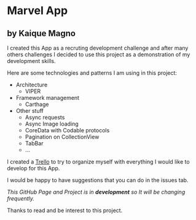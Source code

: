 # Marvel App
## by Kaique Magno

I created this App as a recruting development challenge and after many others challenges I decided to use this project as a demonstration of my development skills.

Here are some technologies and patterns I am using in this project:
- Architecture
  - VIPER
- Framework management
  - Carthage
- Other stuff
  - Async requests
  - Async Image loading
  - CoreData with Codable protocols
  - Pagination on CollectionView
  - TabBar
  - ... 
 
I created a [Trello](https://trello.com/b/pTAKHJqE/marvel-app) to try to organize myself with everything I would like to develop for this App.

I would be happy to have suggestions that you can do in the issues tab.

*This GitHub Page and Project is in **development** so It will be changing frequently.*

Thanks to read and be interest to this project.
